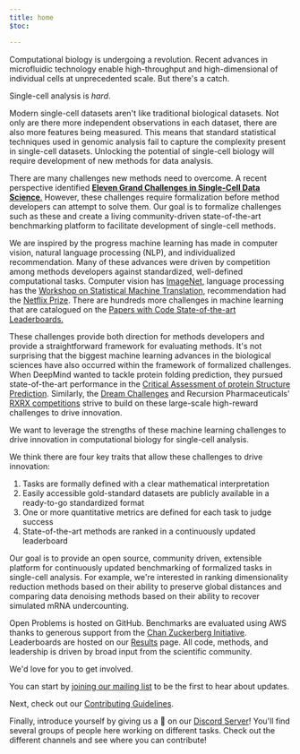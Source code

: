 ```yaml
---
title: home
$toc:

---
```

<m-d-header text="Benchmarking formalized challenges in single-cell analysis" h=1 add-hash></m-d-header>

Computational biology is undergoing a revolution. Recent advances in microfluidic technology enable high-throughput and high-dimensional of individual cells at unprecedented scale. But there's a catch.

Single-cell analysis is _hard_.

Modern single-cell datasets aren't like traditional biological datasets. Not only are there more independent observations in each dataset, there are also more features being measured. This means that standard statistical techniques used in genomic analysis fail to capture the complexity present in single-cell datasets. Unlocking the potential of single-cell biology will require development of new methods for data analysis.

There are many challenges new methods need to overcome. A recent perspective identified [**Eleven Grand Challenges in Single-Cell Data Science**.](https://doi.org/10.1186/s13059-020-1926-6) However, these challenges require formalization before method developers can attempt to solve them. Our goal is to formalize challenges such as these and create a living community-driven state-of-the-art benchmarking platform to facilitate development of single-cell methods.

<m-d-header text="Our inspiration" h=1 add-hash></m-d-header>

We are inspired by the progress machine learning has made in computer vision, natural language processing (NLP), and individualized recommendation. Many of these advances were driven by competition among methods developers against standardized, well-defined computational tasks. Computer vision has [ImageNet](www.image-net.org/), language processing has the [Workshop on Statistical Machine Translation](http://www.statmt.org), recommendation had the [Netflix Prize](https://en.wikipedia.org/wiki/Netflix_Prize). There are hundreds more challenges in machine learning that are catalogued on the [Papers with Code State-of-the-art Leaderboards.](https://paperswithcode.com/sota)

These challenges provide both direction for methods developers and provide a straightforward framework for evaluating methods. It's not surprising that the biggest machine learning advances in the biological sciences have also occurred within the framework of formalized challenges. When DeepMind wanted to tackle protein folding prediction, they pursued state-of-the-art performance in the [Critical Assessment of protein Structure Prediction](https://predictioncenter.org/). Similarly, the [Dream Challenges](http://dreamchallenges.org/challenges/) and Recursion Pharmaceuticals' [RXRX competitions](https://www.rxrx.ai/) strive to build on these large-scale high-reward challenges to drive innovation.

We want to leverage the strengths of these machine learning challenges to drive innovation in computational biology for single-cell analysis.

<m-d-header text="Our approach" h=1 add-hash></m-d-header>
We think there are four key traits that allow these challenges to drive innovation:  
 1. Tasks are formally defined with a clear mathematical interpretation  
 2. Easily accessible gold-standard datasets are publicly available in a ready-to-go standardized format  
 3. One or more quantitative metrics are defined for each task to judge success  
 4. State-of-the-art methods are ranked in a continuously updated leaderboard  

Our goal is to provide an open source, community driven, extensible platform for continuously updated benchmarking of formalized tasks in single-cell analysis. For example, we're interested in ranking dimensionality reduction methods based on their ability to preserve global distances and comparing data denoising methods based on their ability to recover simulated mRNA undercounting.

Open Problems is hosted on GitHub. Benchmarks are evaluated using AWS thanks to generous support from the [Chan Zuckerberg Initiative](https://chanzuckerberg.com/science/). Leaderboards are hosted on our [Results](/results) page. All code, methods, and leadership is driven by broad input from the scientific community.

<m-d-header text="Join us!" h=1 add-hash></m-d-header>

We'd love for you to get involved.  

You can start by [joining our mailing list](https://docs.google.com/forms/d/e/1FAIpQLSe90Oky4-1b0HbdLsp5Yqo9juCd2mq-NlGHU9NHRW1ECok1xQ/viewform?usp=sf_link) to be the first to hear about updates.

Next, check out our [Contributing Guidelines](https://github.com/openproblems-bio/openproblems/blob/master/CONTRIBUTING.md).

Finally, introduce yourself by giving us a 👋 on our [Discord Server](https://discord.gg/sDE7cM4PN7)! You'll find several groups of people here working on different tasks. Check out the different channels and see where you can contribute!